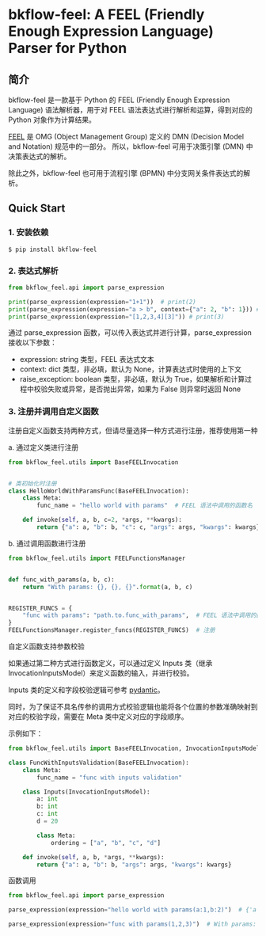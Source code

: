 # bkflow-feel: A FEEL (Friendly Enough Expression Language) Parser for Python

## 简介
bkflow-feel 是一款基于 Python 的 FEEL (Friendly Enough Expression Language) 语法解析器，用于对 FEEL 语法表达式进行解析和运算，得到对应的 Python 对象作为计算结果。

[FEEL](https://www.omg.org/spec/DMN/) 是 OMG (Object Management Group) 定义的 DMN (Decision Model and Notation) 规范中的一部分。
所以，bkflow-feel 可用于决策引擎 (DMN) 中决策表达式的解析。

除此之外，bkflow-feel 也可用于流程引擎 (BPMN) 中分支网关条件表达式的解析。

## Quick Start

### 1. 安装依赖

```
$ pip install bkflow-feel
```

### 2. 表达式解析

```python
from bkflow_feel.api import parse_expression

print(parse_expression(expression="1+1"))  # print(2)
print(parse_expression(expression="a > b", context={"a": 2, "b": 1})) # print(True)
print(parse_expression(expression="[1,2,3,4][3]")) # print(3)
```

通过 parse_expression 函数，可以传入表达式并进行计算，parse_expression 接收以下参数：
- expression: string 类型，FEEL 表达式文本
- context: dict 类型，非必填，默认为 None，计算表达式时使用的上下文
- raise_exception: boolean 类型，非必填，默认为 True，如果解析和计算过程中校验失败或异常，是否抛出异常，如果为 False 则异常时返回 None

### 3. 注册并调用自定义函数

注册自定义函数支持两种方式，但请尽量选择一种方式进行注册，推荐使用第一种

a. 通过定义类进行注册

```python
from bkflow_feel.utils import BaseFEELInvocation


# 类初始化时注册
class HelloWorldWithParamsFunc(BaseFEELInvocation):
    class Meta:
        func_name = "hello world with params"  # FEEL 语法中调用的函数名

    def invoke(self, a, b, c=2, *args, **kwargs):
        return {"a": a, "b": b, "c": c, "args": args, "kwargs": kwargs}
```

b. 通过调用函数进行注册

```python
from bkflow_feel.utils import FEELFunctionsManager


def func_with_params(a, b, c):
    return "With params: {}, {}, {}".format(a, b, c)


REGISTER_FUNCS = {
    "func with params": "path.to.func_with_params",  # FEEL 语法中调用的函数名 和 对应的函数路径
}
FEELFunctionsManager.register_funcs(REGISTER_FUNCS)  # 注册

```

自定义函数支持参数校验

如果通过第二种方式进行函数定义，可以通过定义 Inputs 类（继承 InvocationInputsModel）来定义函数的输入，并进行校验。

Inputs 类的定义和字段校验逻辑可参考 [pydantic](https://docs.pydantic.dev/1.10/)。

同时，为了保证不具名传参的调用方式校验逻辑也能将各个位置的参数准确映射到对应的校验字段，需要在 Meta 类中定义对应的字段顺序。

示例如下：

```python
from bkflow_feel.utils import BaseFEELInvocation, InvocationInputsModel

class FuncWithInputsValidation(BaseFEELInvocation):
    class Meta:
        func_name = "func with inputs validation"

    class Inputs(InvocationInputsModel):
        a: int
        b: int
        c: int
        d = 20

        class Meta:
            ordering = ["a", "b", "c", "d"]

    def invoke(self, a, b, *args, **kwargs):
        return {"a": a, "b": b, "args": args, "kwargs": kwargs}
```

函数调用

```python
from bkflow_feel.api import parse_expression

parse_expression(expression="hello world with params(a:1,b:2)")  # {'a': 1, 'b': 2, 'c': 2, 'args': (), 'kwargs': {}}

parse_expression(expression="func with params(1,2,3)")  # With params: 1, 2, 3
```
